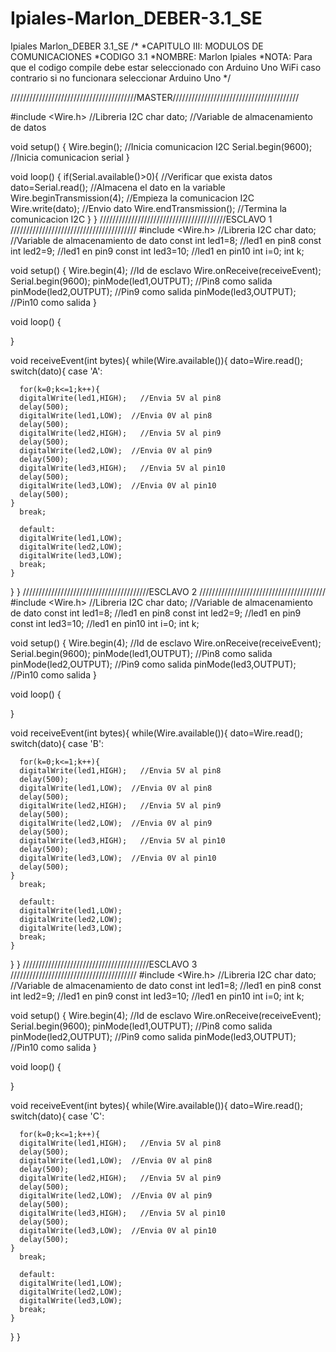 # Ipiales-Marlon_DEBER-3.1_SE
Ipiales Marlon_DEBER 3.1_SE
/*
*CAPITULO III: MODULOS DE COMUNICACIONES
*CODIGO 3.1
*NOMBRE: Marlon Ipiales 
*NOTA: Para que el codigo compile debe estar seleccionado con Arduino Uno WiFi caso contrario si no funcionara seleccionar Arduino Uno 
*/

////////////////////////////////////////MASTER////////////////////////////////////////

#include <Wire.h>   //Libreria I2C
char dato;           //Variable de almacenamiento de datos

void setup() {
  Wire.begin();            //Inicia comunicacion I2C
  Serial.begin(9600);      //Inicia comunicacion serial 
}

void loop() {
  if(Serial.available()>0){     //Verificar que exista datos
    dato=Serial.read();         //Almacena el dato en la variable
    Wire.beginTransmission(4);  //Empieza la comunicacion I2C
    Wire.write(dato);           //Envio dato
    Wire.endTransmission();     //Termina la comunicacion I2C
  }
}
////////////////////////////////////////ESCLAVO 1 ////////////////////////////////////////
#include <Wire.h>      //Libreria I2C
char dato;             //Variable de almacenamiento de dato
const int led1=8;      //led1 en pin8
const int led2=9;      //led1 en pin9
const int led3=10;     //led1 en pin10
int i=0;
int k;

void setup() {
  Wire.begin(4);      //Id de esclavo
  Wire.onReceive(receiveEvent); 
  Serial.begin(9600); 
  pinMode(led1,OUTPUT); //Pin8 como salida
  pinMode(led2,OUTPUT); //Pin9 como salida
  pinMode(led3,OUTPUT); //Pin10 como salida
}

void loop() {

}

void receiveEvent(int bytes){
  while(Wire.available()){
    dato=Wire.read();
    switch(dato){
      case 'A':

      for(k=0;k<=1;k++){
      digitalWrite(led1,HIGH);   //Envia 5V al pin8
      delay(500);
      digitalWrite(led1,LOW);  //Envia 0V al pin8
      delay(500);
      digitalWrite(led2,HIGH);   //Envia 5V al pin9
      delay(500);
      digitalWrite(led2,LOW);  //Envia 0V al pin9
      delay(500);
      digitalWrite(led3,HIGH);   //Envia 5V al pin10
      delay(500);
      digitalWrite(led3,LOW);  //Envia 0V al pin10
      delay(500);    
    }
      break;

      default: 
      digitalWrite(led1,LOW);
      digitalWrite(led2,LOW);
      digitalWrite(led3,LOW);
      break;
    }
  }
}
////////////////////////////////////////ESCLAVO 2 ////////////////////////////////////////
#include <Wire.h>      //Libreria I2C
char dato;             //Variable de almacenamiento de dato
const int led1=8;      //led1 en pin8
const int led2=9;      //led1 en pin9
const int led3=10;     //led1 en pin10
int i=0;
int k;

void setup() {
  Wire.begin(4);      //Id de esclavo
  Wire.onReceive(receiveEvent); 
  Serial.begin(9600); 
  pinMode(led1,OUTPUT); //Pin8 como salida
  pinMode(led2,OUTPUT); //Pin9 como salida
  pinMode(led3,OUTPUT); //Pin10 como salida
}

void loop() {

}

void receiveEvent(int bytes){
  while(Wire.available()){
    dato=Wire.read();
    switch(dato){
      case 'B':

      for(k=0;k<=1;k++){
      digitalWrite(led1,HIGH);   //Envia 5V al pin8
      delay(500);
      digitalWrite(led1,LOW);  //Envia 0V al pin8
      delay(500);
      digitalWrite(led2,HIGH);   //Envia 5V al pin9
      delay(500);
      digitalWrite(led2,LOW);  //Envia 0V al pin9
      delay(500);
      digitalWrite(led3,HIGH);   //Envia 5V al pin10
      delay(500);
      digitalWrite(led3,LOW);  //Envia 0V al pin10
      delay(500);    
    }
      break;

      default: 
      digitalWrite(led1,LOW);
      digitalWrite(led2,LOW);
      digitalWrite(led3,LOW);
      break;
    }
  }
}
////////////////////////////////////////ESCLAVO 3 ////////////////////////////////////////
#include <Wire.h>      //Libreria I2C
char dato;             //Variable de almacenamiento de dato
const int led1=8;      //led1 en pin8
const int led2=9;      //led1 en pin9
const int led3=10;     //led1 en pin10
int i=0;
int k;

void setup() {
  Wire.begin(4);      //Id de esclavo
  Wire.onReceive(receiveEvent); 
  Serial.begin(9600); 
  pinMode(led1,OUTPUT); //Pin8 como salida
  pinMode(led2,OUTPUT); //Pin9 como salida
  pinMode(led3,OUTPUT); //Pin10 como salida
}

void loop() {

}

void receiveEvent(int bytes){
  while(Wire.available()){
    dato=Wire.read();
    switch(dato){
      case 'C':

      for(k=0;k<=1;k++){
      digitalWrite(led1,HIGH);   //Envia 5V al pin8
      delay(500);
      digitalWrite(led1,LOW);  //Envia 0V al pin8
      delay(500);
      digitalWrite(led2,HIGH);   //Envia 5V al pin9
      delay(500);
      digitalWrite(led2,LOW);  //Envia 0V al pin9
      delay(500);
      digitalWrite(led3,HIGH);   //Envia 5V al pin10
      delay(500);
      digitalWrite(led3,LOW);  //Envia 0V al pin10
      delay(500);    
    }
      break;

      default: 
      digitalWrite(led1,LOW);
      digitalWrite(led2,LOW);
      digitalWrite(led3,LOW);
      break;
    }
  }
}
